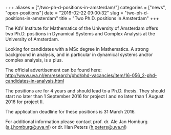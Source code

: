 +++
aliases = ["/two-ph-d-positions-in-amsterdam/"]
categories = ["news", "open-positions"]
date = "2016-02-22 09:00:32"
slug = "two-ph-d-positions-in-amsterdam"
title = "Two Ph.D. positions in Amsterdam"
+++

The KdV Institute for Mathematics of the University of Amsterdam offers
two Ph.D. positions in Dynamical Systems and Complex Analysis at the
University of Amsterdam.

Looking for candidates with a MSc degree in Mathematics. A strong
background in analysis, and in particular in dynamical systems and/or
complex analysis, is a plus.

The official advertisement can be found here:
<http://www.uva.nl/en/research/phd/phd-vacancies/item/16-056_2-phd-candidates-in-analysis.html>

The positions are for 4 years and should lead to a Ph.D. thesis. They
should start no later than 1 September 2016
for project I and no later than 1 August 2016 for
project II.

The application deadline for these positions is 31 March
2016.

For additional information please contact prof. dr. Ale Jan Homburg
([a.j.homburg@uva.nl](a.j.homburg@uva.nl)) or dr. Han Peters ([h.peters@uva.nl](h.peters@uva.nl))

 
